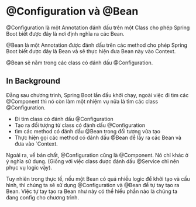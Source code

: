 # @Configuration và @Bean 
@Configuration là một Annotation đánh dấu trên một Class cho phép Spring Boot biết được đây là nơi định nghĩa ra các Bean.

@Bean là một Annotation được đánh dấu trên các method cho phép Spring Boot biết được đây là Bean và sẽ thực hiện đưa Bean này vào Context.

@Bean sẽ nằm trong các class có đánh dấu @Configuration.

## In Background
Đằng sau chương trình, Spring Boot lần đầu khởi chạy, ngoài việc đi tìm các @Component thì nó còn làm một nhiệm vụ nữa là tìm các class @Configuration.


* Đi tìm class có đánh dấu @Configuration
* Tạo ra đối tượng từ class có đánh dấu @Configuration
* tìm các method có đánh dấu @Bean trong đối tượng vừa tạo
* Thực hiện gọi các method có đánh dấu @Bean để lấy ra các Bean và đưa vào `Context.

Ngoài ra, về bản chất, @Configuration cũng là @Component. Nó chỉ khác ở ý nghĩa sử dụng. (Giống với việc class được đánh dấu @Service chỉ nên phục vụ logic vậy).

Tuy nhiên trong thực tế, nếu một Bean có quá nhiều logic để khởi tạo và cấu hình, thì chúng ta sẽ sử dụng @Configuration và @Bean để tự tay tạo ra Bean. Việc tự tay tạo ra Bean như này có thể hiểu phần nào là chúng ta đang config cho chương trình.

